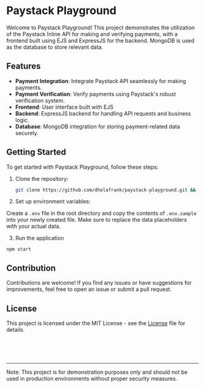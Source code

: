 # Paystack Playground

Welcome to Paystack Playground! This project demonstrates the utilization of the Paystack Inline API for making and verifying payments, with a frontend built using EJS and ExpressJS for the backend. MongoDB is used as the database to store relevant data.

## Features

- **Payment Integration**: Integrate Paystack API seamlessly for making payments.
- **Payment Verification**: Verify payments using Paystack's robust verification system.
- **Frontend**: User interface built with EJS
- **Backend**: ExpressJS backend for handling API requests and business logic.
- **Database**: MongoDB integration for storing payment-related data securely.

## Getting Started

To get started with Paystack Playground, follow these steps:

1. Clone the repository:

   ```bash
   git clone https://github.com/dhelafrank/paystack-playground.git && cd paystack-playground && npm install
    ```

2. Set up environment variables:

Create a ```.env``` file in the root directory and copy the contents of ```.env.sample``` into your newly created file. Make sure to replace the data placeholders with your actual data.

3. Run the application
```
npm start
```

## Contribution
Contributions are welcome! If you find any issues or have suggestions for improvements, feel free to open an issue or submit a pull request.

## License
This project is licensed under the MIT License - see the [License](LICENSE)
 file for details.

<br>
<br>
<br>
<hr>
Note: This project is for demonstration purposes only and should not be used in production environments without proper security measures.
